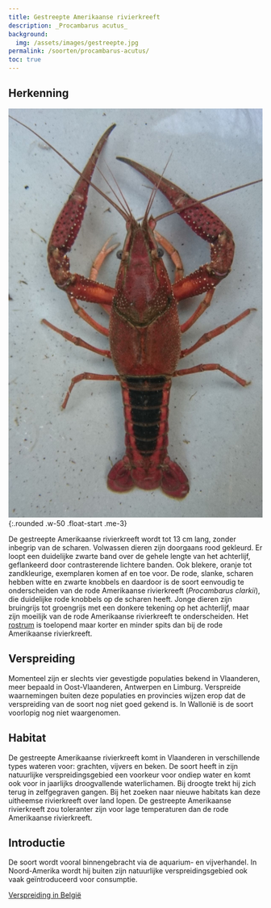 ```yaml
---
title: Gestreepte Amerikaanse rivierkreeft
description: _Procambarus acutus_
background:
  img: /assets/images/gestreepte.jpg
permalink: /soorten/procambarus-acutus/
toc: true
---
```


## Herkenning

![photo](/assets/images/p_acutus.jpg){:.rounded .w-50 .float-start .me-3}

De gestreepte Amerikaanse rivierkreeft wordt tot 13 cm lang, zonder inbegrip van de scharen. Volwassen dieren zijn doorgaans rood gekleurd. Er loopt een duidelijke zwarte band over de gehele lengte van het achterlijf, geflankeerd door contrasterende lichtere banden. Ook blekere, oranje tot zandkleurige, exemplaren komen af en toe voor. De rode, slanke, scharen hebben witte en zwarte knobbels en daardoor is de soort eenvoudig te onderscheiden van de rode Amerikaanse rivierkreeft (_Procambarus clarkii_), die duidelijke rode knobbels op de scharen heeft. Jonge dieren zijn bruingrijs tot groengrijs met een donkere tekening op het achterlijf, maar zijn moeilijk van de rode Amerikaanse rivierkreeft te onderscheiden. Het [rostrum](/determinatie/) is toelopend maar korter en minder spits dan bij de rode Amerikaanse rivierkreeft.

## Verspreiding

Momenteel zijn er slechts vier gevestigde populaties bekend in Vlaanderen, meer bepaald in Oost-Vlaanderen, Antwerpen en Limburg. Verspreide waarnemingen buiten deze populaties en provincies wijzen erop dat de verspreiding van de soort nog niet goed gekend is. In Wallonië is de soort voorlopig nog niet waargenomen.

## Habitat

De gestreepte Amerikaanse rivierkreeft komt in Vlaanderen in verschillende types wateren voor: grachten, vijvers en beken. De soort heeft in zijn natuurlijke verspreidingsgebied een voorkeur voor ondiep water en komt ook voor in jaarlijks droogvallende waterlichamen. Bij droogte trekt hij zich terug in zelfgegraven gangen. Bij het zoeken naar nieuwe habitats kan deze uitheemse rivierkreeft over land lopen. De gestreepte Amerikaanse rivierkreeft zou toleranter zijn voor lage temperaturen dan de rode Amerikaanse rivierkreeft.

## Introductie

De soort wordt vooral binnengebracht via de aquarium- en vijverhandel. In Noord-Amerika wordt hij buiten zijn natuurlijke verspreidingsgebied ook vaak geïntroduceerd voor consumptie.

[Verspreiding in België](https://alert.riparias.be/?filters=%7B%27speciesIds%27%3A+%5B23%5D%7D)
